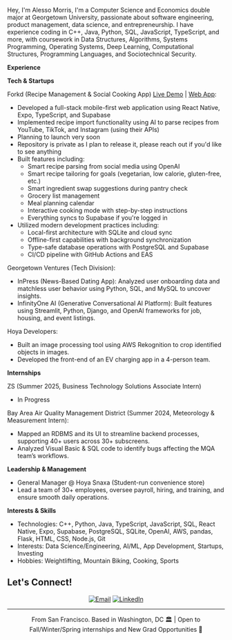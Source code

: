 Hey, I'm Alesso Morris,
I'm a Computer Science and Economics double major at Georgetown University, passionate about software engineering, product management, data science, and entrepreneurship. I have experience coding in C++, Java, Python, SQL, JavaScript, TypeScript, and more, with coursework in Data Structures, Algorithms, Systems Programming, Operating Systems, Deep Learning, Computational Structures, Programming Languages, and Sociotechnical Security.

****Experience****

**Tech & Startups**

Forkd (Recipe Management & Social Cooking App) [Live Demo](https://www.youtube.com/watch?v=pfniRacoiQs) | [Web App](https://forkd.lovable.app):
- Developed a full-stack mobile-first web application using React Native, Expo, TypeScript, and Supabase
- Implemented recipe import functionality using AI to parse recipes from YouTube, TikTok, and Instagram (using their APIs)
- Planning to launch very soon
- Repository is private as I plan to release it, please reach out if you'd like to see anything
- Built features including:
  - Smart recipe parsing from social media using OpenAI
  - Smart recipe tailoring for goals (vegetarian, low calorie, gluten-free, etc.)
  - Smart ingredient swap suggestions during pantry check
  - Grocery list management
  - Meal planning calendar
  - Interactive cooking mode with step-by-step instructions
  - Everything syncs to Supabase if you're logged in
- Utilized modern development practices including:
  - Local-first architecture with SQLite and cloud sync
  - Offline-first capabilities with background synchronization
  - Type-safe database operations with PostgreSQL and Supabase
  - CI/CD pipeline with GitHub Actions and EAS

Georgetown Ventures (Tech Division):
- InPress (News-Based Dating App): Analyzed user onboarding data and matchless user behavior using Python, SQL, and MySQL to uncover insights.
- InfinityOne AI (Generative Conversational AI Platform): Built features using Streamlit, Python, Django, and OpenAI frameworks for job, housing, and event listings.

Hoya Developers:
- Built an image processing tool using AWS Rekognition to crop identified objects in images.
- Developed the front-end of an EV charging app in a 4-person team.

**Internships**

ZS (Summer 2025, Business Technology Solutions Associate Intern)
- In Progress

Bay Area Air Quality Management District (Summer 2024, Meteorology & Measurement Intern):
- Mapped an RDBMS and its UI to streamline backend processes, supporting 40+ users across 30+ subscreens.
- Analyzed Visual Basic & SQL code to identify bugs affecting the MQA team’s workflows.
  
**Leadership & Management**
- General Manager @ Hoya Snaxa (Student-run convenience store)
- Lead a team of 30+ employees, oversee payroll, hiring, and training, and ensure smooth daily operations.

**Interests & Skills**
- Technologies: C++, Python, Java, TypeScript, JavaScript, SQL, React Native, Expo, Supabase, PostgreSQL, SQLite, OpenAI, AWS, pandas, Flask, HTML, CSS, Node.js, Git
- Interests: Data Science/Engineering, AI/ML, App Development, Startups, Investing
- Hobbies: Weightlifting, Mountain Biking, Cooking, Sports

## Let's Connect! 
<div align="center">
  
[![Email](https://img.shields.io/badge/Email-axm3%40georgetown.edu-red?style=for-the-badge&logo=gmail)](mailto:axm3@georgetown.edu)
[![LinkedIn](https://img.shields.io/badge/LinkedIn-alessomorris-blue?style=for-the-badge&logo=linkedin)](https://www.linkedin.com/in/alesso-morris-3a4b7a26b/)

</div>

---
<p align="center">
  From San Francisco. Based in Washington, DC 🏛️ | Open to Fall/Winter/Spring internships and New Grad Opportunities 🚀
</p>
